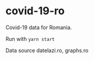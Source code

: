 # covid-19-ro

Covid-19 data for Romania.

Run with `yarn start`

Data source datelazi.ro, graphs.ro
